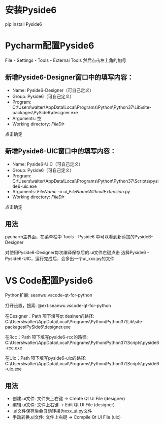 # 安装Pyside6

pip install Pyside6

# Pycharm配置Pyside6

File - Settings - Tools - External Tools 然后点击左上角的加号

## 新增Pyside6-Designer窗口中的填写内容：

- Name: Pyside6-Designer（可自己定义）
- Group: Pyside6（可自己定义）
- Program: C:\Users\walter\AppData\Local\Programs\Python\Python37\Lib\site-packages\PySide6\designer.exe
- Arguments: 空
- Working directory: $FileDir$

点击确定

## 新增Pyside6-UIC窗口中的填写内容：

- Name: Pyside6-UIC（可自己定义）
- Group: Pyside6（可自己定义）
- Program: C:\Users\walter\AppData\Local\Programs\Python\Python37\Scripts\pyside6-uic.exe
- Arguments: $FileName$ -o ui_$FileNameWithoutExtension$.py
- Working directory: $FileDir$

点击确定

## 用法

pycharm主界面，在菜单栏中 Tools - Pyside6 中可以看到新添加的Pyside6-Designer

对使用Pyside6-Designer每次编译保存后的.ui文件右键点击 选择Pyside6 - Pyside6-UIC，运行完成后，会多出一个ui_xxx.py的文件

# VS Code配置Pyside6

Python扩展: seanwu.vscode-qt-for-python

打开设置，搜索: @ext:seanwu.vscode-qt-for-python

在Designer：Path 项下填写qt desiner的路径:
C:\Users\walter\AppData\Local\Programs\Python\Python37\Lib\site-packages\PySide6\designer.exe

在Rcc：Path 项下填写pyside6-rcc的路径:
C:\Users\walter\AppData\Local\Programs\Python\Python37\Scripts\pyside6-rcc.exe

在Uic：Path 项下填写pyside6-uic的路径:
C:\Users\walter\AppData\Local\Programs\Python\Python37\Scripts\pyside6-uic.exe

## 用法

- 创建.ui文件: 文件夹上右键 -> Create Qt UI File (designer)
- 编辑.ui文件: 文件上右键 -> Edit Qt UI File (designer)
- .ui文件保存后会自动转换为xxx_ui.py文件
- 手动转换.ui文件: 文件上右键 -> Compile Qt UI File (uic)
